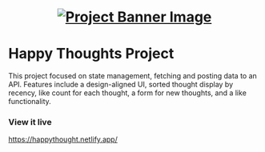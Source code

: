 <h1 align="center">
  <a href="">
    <img src="/src/assets/happy-thoughts.svg" alt="Project Banner Image">
  </a>
</h1>

# Happy Thoughts Project
This project focused on state management, fetching and posting data to an API. Features include a design-aligned UI, sorted thought display by recency, like count for each thought, a form for new thoughts, and a like functionality.

### View it live
https://happythought.netlify.app/


